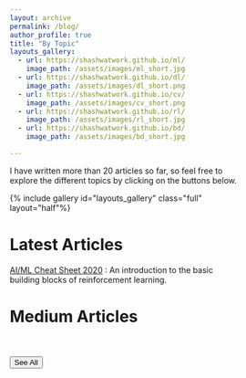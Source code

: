```yaml
---
layout: archive
permalink: /blog/
author_profile: true
title: "By Topic"
layouts_gallery:
  - url: https://shashwatwork.github.io/ml/
    image_path: /assets/images/ml_short.jpg
  - url: https://shashwatwork.github.io/dl/
    image_path: /assets/images/dl_short.png
  - url: https://shashwatwork.github.io/cv/
    image_path: /assets/images/cv_short.png
  - url: https://shashwatwork.github.io/rl/
    image_path: /assets/images/rl_short.jpg
  - url: https://shashwatwork.github.io/bd/
    image_path: /assets/images/bd_short.jpg

---
```



<style>

  @import "compass/css3";

  /* Some vars */
  $background-color: hsl(50, 5, 97);
  $black: hsl(200, 40, 10);
  $white: $background-color;
  $base-font-size: 2.4em;
  $base-line-height: 1.5em;

  .ludwig {
  position: relative;
  padding-left: 1em;
  border-left: 0.2em solid lighten($black, 40%);
  font-family: 'Roboto', serif;
  font-size: $base-font-size;
  line-height: $base-line-height;
  font-weight: 100;
  &:before, &:after {
      content: '\201C';
      font-family: 'Sanchez';
      color: lighten($black, 40%);
   }
   &:after {
      content: '\201D';
   }
  }

.column {
  align-content:center;
  float: left;
  width: 50%;
  height: 100%;
}

.column_home {
  align-content:center;
  float: left;
  width: 20%;
  height: 100%;
}


.center_text {
  align-content:center;
  width: 50%;
  vertical-align: middle;
  text-align:justify;
  text-align-last: center;
}

#left-col {
  align-content:center;
  text-align: center;
}

/* Clear floats after the columns */
.row:after {
  content: "";
  display: table;
  clear: both;
}

* {
  box-sizing: border-box;
}

i {
  font-size: 0.4em;
}


#right-col {
  align-content:center;
  text-align: center;
}
</style>

I have written more than 20 articles so far, so feel free to explore the different topics by clicking on the buttons below.

{% include gallery id="layouts_gallery" class="full" layout="half"%}


# Latest Articles
[AI/ML Cheat Sheet 2020](https://shashwatwork.github.io/ml/RL_1) : An introduction to the basic building blocks of reinforcement learning.


# Medium Articles
<br>

<div id="medium-widget"></div>
<script src="https://medium-widget.pixelpoint.io/widget.js"></script>
<script>MediumWidget.Init({renderTo: '#medium-widget', params: {"resource":"https://medium.com/@datasciencehub","postsPerLine":2,"limit":10,"picture":"big","fields":["description","author","claps","publishAt"],"ratio":"landscape"}})</script>


<br>

<input type="button" onclick="location.href='https://medium.com/@datasciencehub';" value="See All" />
<br>
